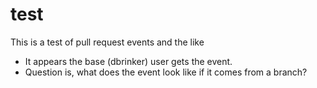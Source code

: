 # test

This is a test of pull request events and the like
* It appears the base (dbrinker) user gets the event.
* Question is, what does the event look like if it comes from a branch?